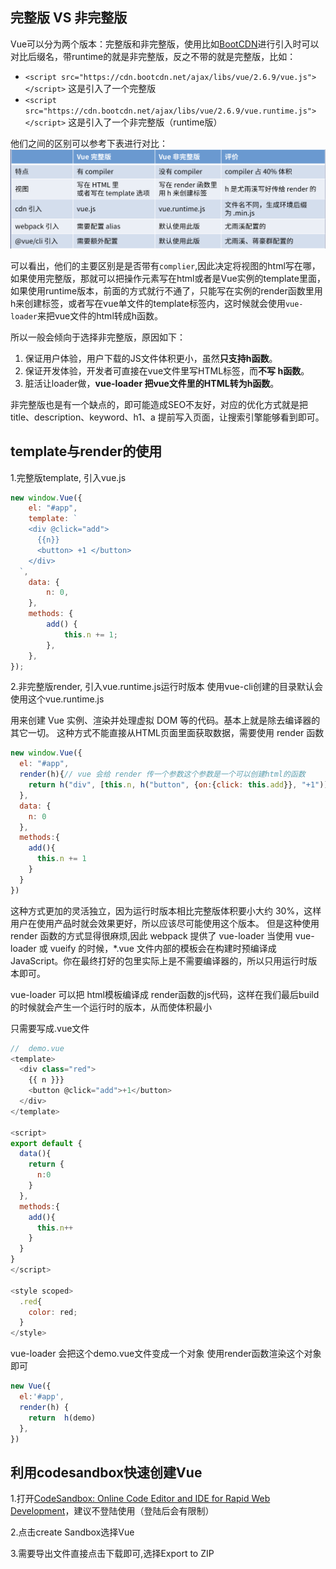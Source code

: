 ## 完整版 VS 非完整版

Vue可以分为两个版本：完整版和非完整版，使用比如[BootCDN](https://www.bootcdn.cn/vue/)进行引入时可以对比后缀名，带runtime的就是非完整版，反之不带的就是完整版，比如：

* `<script src="https://cdn.bootcdn.net/ajax/libs/vue/2.6.9/vue.js"></script>` 这是引入了一个完整版
* `<script src="https://cdn.bootcdn.net/ajax/libs/vue/2.6.9/vue.runtime.js"></script>`  这是引入了一个非完整版（runtime版）

他们之间的区别可以参考下表进行对比：![pic26](images/pic26.png)

可以看出，他们的主要区别是是否带有`complier`,因此决定将视图的html写在哪，如果使用完整版，那就可以把操作元素写在html或者是Vue实例的template里面，如果使用runtime版本，前面的方式就行不通了，只能写在实例的render函数里用h来创建标签，或者写在vue单文件的template标签内，这时候就会使用`vue-loader`来把vue文件的html转成h函数。

所以一般会倾向于选择非完整版，原因如下：

1. 保证用户体验，用户下载的JS文件体积更小，虽然**只支持h函数**。
2. 保证开发体验，开发者可直接在vue文件里写HTML标签，而**不写 h函数**。
3. 脏活让loader做，**vue-loader 把vue文件里的HTML转为h函数**。

非完整版也是有一个缺点的，即可能造成SEO不友好，对应的优化方式就是把title、description、keyword、h1、a 提前写入页面，让搜索引擎能够看到即可。

##  template与render的使用

1.完整版template, 引入vue.js

```js
new window.Vue({
    el: "#app",
    template: `
    <div @click="add">
      {{n}}
      <button> +1 </button>
    </div>
  `,
    data: {
        n: 0,
    },
    methods: {
        add() {
            this.n += 1;
        },
    },
});
```

2.非完整版render, 引入vue.runtime.js运行时版本
使用vue-cli创建的目录默认会使用这个vue.runtime.js

用来创建 Vue 实例、渲染并处理虚拟 DOM 等的代码。基本上就是除去编译器的其它一切。
这种方式不能直接从HTML页面里面获取数据，需要使用 render 函数

```js
new window.Vue({
  el: "#app",
  render(h){// vue 会给 render 传一个参数这个参数是一个可以创建html的函数
    return h("div", [this.n, h("button", {on:{click: this.add}}, "+1")])
  },
  data: {
    n: 0
  },
  methods:{
    add(){
      this.n += 1
    }
  }
})

```

这种方式更加的灵活独立，因为运行时版本相比完整版体积要小大约 30%，这样用户在使用产品时就会效果更好，所以应该尽可能使用这个版本。
但是这种使用 render 函数的方式显得很麻烦,因此 webpack 提供了 vue-loader
当使用 vue-loader 或 vueify 的时候，*.vue 文件内部的模板会在构建时预编译成 JavaScript。你在最终打好的包里实际上是不需要编译器的，所以只用运行时版本即可。

vue-loader 可以把 html模板编译成 render函数的js代码，这样在我们最后build的时候就会产生一个运行时的版本，从而使体积最小

只需要写成.vue文件

```js
//  demo.vue
<template>
  <div class="red">
    {{ n }}}
    <button @click="add">+1</button>
  </div>
</template>

<script>
export default {
  data(){
    return {
      n:0
    }
  },
  methods:{
    add(){
      this.n++
    }
  }
}
</script>

<style scoped>
  .red{
    color: red;
  }
</style>

```

vue-loader 会把这个demo.vue文件变成一个对象 使用render函数渲染这个对象即可

```js
new Vue({ 
  el:'#app',
  render(h) {     
    return  h(demo)
  },
})
```

## 利用codesandbox快速创建Vue

1.打开[CodeSandbox: Online Code Editor and IDE for Rapid Web Development](https://codesandbox.io/)，建议不登陆使用（登陆后会有限制）

2.点击create Sandbox选择Vue

3.需要导出文件直接点击下载即可,选择Export to ZIP